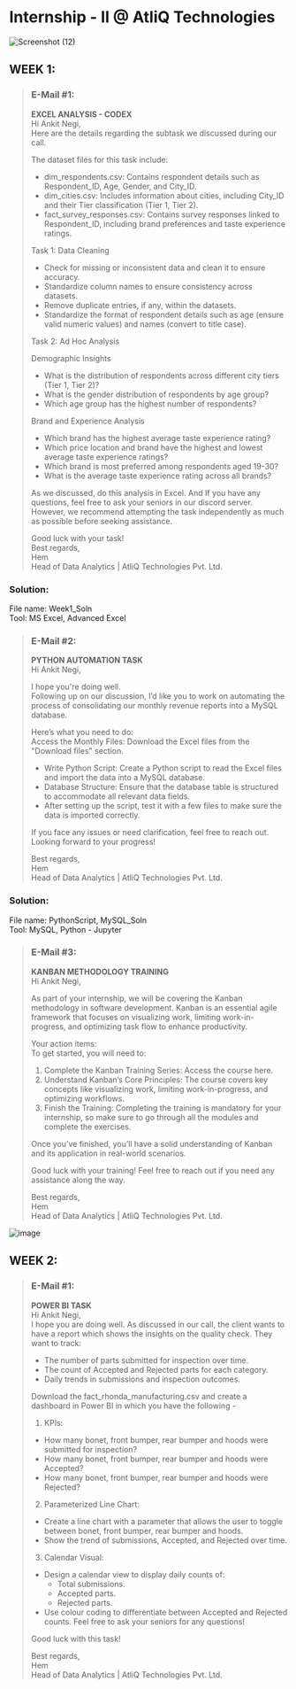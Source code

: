 # Internship - II @ AtliQ Technologies  

![Screenshot (12)](https://github.com/user-attachments/assets/e9e09a92-e0c9-4e3f-839e-cc5caee5f61b)  

## WEEK 1:  

> ### E-Mail #1:  
> **EXCEL ANALYSIS - CODEX**  
Hi Ankit Negi,  
Here are the details regarding the subtask we discussed during our call.
> 
> The dataset files for this task include:  
> - dim_respondents.csv: Contains respondent details such as Respondent_ID, Age, Gender, and City_ID.  
> - dim_cities.csv: Includes information about cities, including City_ID and their Tier classification (Tier 1, Tier 2).  
> - fact_survey_responses.csv: Contains survey responses linked to Respondent_ID, including brand preferences and taste experience ratings.  
>
> 
> Task 1: Data Cleaning  
> 
> - Check for missing or inconsistent data and clean it to ensure accuracy.  
> - Standardize column names to ensure consistency across datasets.  
> - Remove duplicate entries, if any, within the datasets.  
> - Standardize the format of respondent details such as age (ensure valid numeric values) and names (convert to title case).  
>
> Task 2: Ad Hoc Analysis
>
> Demographic Insights
> - What is the distribution of respondents across different city tiers (Tier 1, Tier 2)?
> - What is the gender distribution of respondents by age group?
> - Which age group has the highest number of respondents?
>
> Brand and Experience Analysis
> - Which brand has the highest average taste experience rating?
> - Which price location and brand have the highest and lowest average taste experience ratings?
> - Which brand is most preferred among respondents aged 19-30?
> - What is the average taste experience rating across all brands?
>
> As we discussed, do this analysis in Excel. And If you have any questions, feel free to ask your seniors in our discord server.
> However, we recommend attempting the task independently as much as possible before seeking assistance.
>
> Good luck with your task!  
> Best regards,  
> Hem  
> Head of Data Analytics | AtliQ Technologies Pvt. Ltd.
>   
### **Solution:**   
File name: Week1_Soln  
Tool: MS Excel, Advanced Excel  

> ### E-Mail #2:  
> **PYTHON AUTOMATION TASK**  
> Hi Ankit Negi,
> 
> I hope you're doing well.  
Following up on our discussion, I’d like you to work on automating the process of consolidating our monthly revenue reports into a MySQL database.  
>
> Here’s what you need to do:  
> Access the Monthly Files: Download the Excel files from the "Download files" section.  
> - Write Python Script: Create a Python script to read the Excel files and import the data into a MySQL database.
> - Database Structure: Ensure that the database table is structured to accommodate all relevant data fields.
> - After setting up the script, test it with a few files to make sure the data is imported correctly.
>
> If you face any issues or need clarification, feel free to reach out. Looking forward to your progress!
>
> Best regards,  
> Hem  
> Head of Data Analytics | AtliQ Technologies Pvt. Ltd.
>   
### **Solution:**   
File name: PythonScript, MySQL_Soln  
Tool: MySQL, Python - Jupyter 

> ### E-Mail #3:  
> **KANBAN METHODOLOGY TRAINING**  
> Hi Ankit Negi,
> 
> As part of your internship, we will be covering the Kanban methodology in software development. Kanban is an essential agile framework that focuses on visualizing work, limiting work-in-progress, and optimizing task flow to enhance productivity. 
>
> Your action items:  
> To get started, you will need to:  
> 1. Complete the Kanban Training Series: Access the course here.
> 2. Understand Kanban’s Core Principles: The course covers key concepts like visualizing work, limiting work-in-progress, and optimizing workflows.
> 3. Finish the Training: Completing the training is mandatory for your internship, so make sure to go through all the modules and complete the exercises.
>
> Once you’ve finished, you’ll have a solid understanding of Kanban and its application in real-world scenarios.
>
> Good luck with your training! Feel free to reach out if you need any assistance along the way.
>
> Best regards,  
> Hem  
> Head of Data Analytics | AtliQ Technologies Pvt. Ltd.
>

![image](https://github.com/user-attachments/assets/93df924c-9f7a-407d-a5a5-ba8c4e900c3e)  

## WEEK 2:  
> ### E-Mail #1:  
> **POWER BI TASK**  
Hi Ankit Negi,  
I hope you are doing well. As discussed in our call, the client wants to have a report which shows the insights on the quality check. They want to track:  
> - The number of parts submitted for inspection over time.  
> - The count of Accepted and Rejected parts for each category.  
> - Daily trends in submissions and inspection outcomes.  
> 
> Download the fact_rhonda_manufacturing.csv and create a dashboard in Power BI in which you have the following -
>
> 1. KPIs:
> - How many bonet, front bumper, rear bumper and hoods were submitted for inspection?
> - How many bonet, front bumper, rear bumper and hoods were Accepted?
> - How many bonet, front bumper, rear bumper and hoods were Rejected?
> 2. Parameterized Line Chart:
> - Create a line chart with a parameter that allows the user to toggle between bonet, front bumper, rear bumper and hoods.
> - Show the trend of submissions, Accepted, and Rejected over time.
> 3. Calendar Visual:
> - Design a calendar view to display daily counts of:
>   - Total submissions.
>   - Accepted parts.
>   - Rejected parts.
> - Use colour coding to differentiate between Accepted and Rejected counts.
Feel free to ask your seniors for any questions!
>
> Good luck with this task!
> 
> Best regards,    
> Hem  
> Head of Data Analytics | AtliQ Technologies Pvt. Ltd.    
